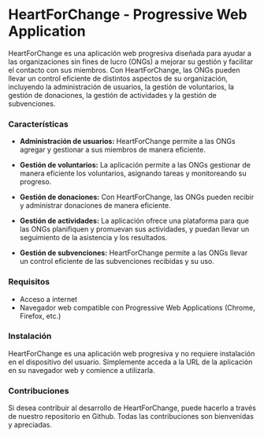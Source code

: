 # HeartForChange - Progressive Web Application
HeartForChange es una aplicación web progresiva diseñada para ayudar a las organizaciones sin fines de lucro (ONGs) a mejorar su gestión y facilitar el contacto con sus miembros. Con HeartForChange, las ONGs pueden llevar un control eficiente de distintos aspectos de su organización, incluyendo la administración de usuarios, la gestión de voluntarios, la gestión de donaciones, la gestión de actividades y la gestión de subvenciones.

### Características
* **Administración de usuarios:** HeartForChange permite a las ONGs agregar y gestionar a sus miembros de manera eficiente.

* **Gestión de voluntarios:** La aplicación permite a las ONGs gestionar de manera eficiente los voluntarios, asignando tareas y monitoreando su progreso.

+ **Gestión de donaciones:** Con HeartForChange, las ONGs pueden recibir y administrar donaciones de manera eficiente.

- **Gestión de actividades:** La aplicación ofrece una plataforma para que las ONGs planifiquen y promuevan sus actividades, y puedan llevar un seguimiento de la asistencia y los resultados.

- **Gestión de subvenciones:** HeartForChange permite a las ONGs llevar un control eficiente de las subvenciones recibidas y su uso.

### Requisitos
+ Acceso a internet
+ Navegador web compatible con Progressive Web Applications (Chrome, Firefox, etc.)
### Instalación
HeartForChange es una aplicación web progresiva y no requiere instalación en el dispositivo del usuario. Simplemente acceda a la URL de la aplicación en su navegador web y comience a utilizarla.
### Contribuciones
Si desea contribuir al desarrollo de HeartForChange, puede hacerlo a través de nuestro repositorio en Github. Todas las contribuciones son bienvenidas y apreciadas.

